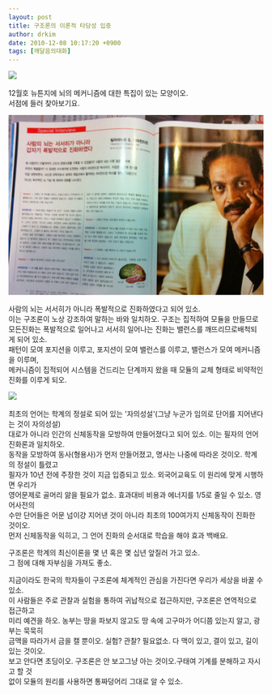 ```yaml
---
layout: post
title: 구조론의 이론적 타당성 입증
author: drkim
date: 2010-12-08 10:17:20 +0900
tags: [깨달음의대화]
---
```

![](/files/attach/images/198/784/130/123ㄹ.JPG)  
  
  
12월호 뉴튼지에 뇌의 메커니즘에 대한 특집이 있는 모양이오.  
서점에 들러 찾아보기요.  
  
![](/files/attach/images/198/784/130/12w.JPG)  
  
사람의 뇌는 서서히가 아니라 폭발적으로 진화하였다고 되어 있소.  
이는 구조론이 노상 강조하여 말하는 바와 일치하오. 구조는 집적하여 모듈을 만들므로   
모든진화는 폭발적으로 일어나고 서서히 일어나는 진화는 밸런스를 깨뜨리므로배척되게 되어 있소.  
패턴이 모여 포지션을 이루고, 포지션이 모여 밸런스를 이루고, 밸런스가 모여 메커니즘을 이루며,   
메커니즘이 집적되어 시스템을 건드리는 단계까지 왔을 때 모듈의 교체 형태로 비약적인 진화를 이루게 되오.  
  
![](/files/attach/images/198/784/130/12ㄴㄷ.JPG)  
   
  
최초의 언어는 학계의 정설로 되어 있는 '자의성설'(그냥 누군가 임의로 단어를 지어낸다는 것이 자의성설)  
대로가 아니라 인간의 신체동작을 모방하여 만들어졌다고 되어 있소. 이는 필자의 언어진화론과 일치하오.   
동작을 모방하여 동사(형용사)가 먼저 만들어졌고, 명사는 나중에 따라온 것이오. 학계의 정설이 틀렸고   
필자가 10년 전에 주장한 것이 지금 입증되고 있소. 외국어교육도 이 원리에 맞게 시행하면 우리가   
영어문제로 골머리 앓을 필요가 없소. 효과대비 비용과 에너지를 1/5로 줄일 수 있소. 영어사전의   
수만 단어들은 어문 넘이걍 지어낸 것이 아니라 최초의 100여가지 신체동작이 진화한 것이오.  
먼저 신체동작을 익히고, 그 언어 진화의 순서대로 학습을 해야 효과 백배요.  
  
구조론은 학계의 최신이론을 몇 년 혹은 몇 십년 앞질러 가고 있소.  
그 점에 대해 자부심을 가져도 좋소.  
  
지금이라도 한국의 학자들이 구조론에 체계적인 관심을 가진다면 우리가 세상을 바꿀 수 있소.   
이 사람들은 주로 관찰과 실험을 통하여 귀납적으로 접근하지만, 구조론은 연역적으로 접근하고   
미리 예견을 하오. 농부는 땅을 파보지 않고도 땅 속에 고구마가 어디쯤 있는지 알고, 광부는 묵묵히   
금맥을 따라가서 금을 캘 뿐이오. 실험? 관찰? 필요없소. 다 맥이 있고, 결이 있고, 길이 있는 것이오.   
보고 안다면 초딩이오. 구조론은 안 보고그냥 아는 것이오.구태여 기계를 분해하고 자시고 할 것   
없이 모듈의 원리를 사용하면 통짜덩어리 그대로 알 수 있소.